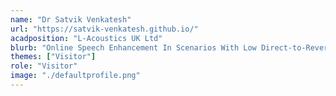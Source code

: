 ```yaml
---
name: "Dr Satvik Venkatesh"
url: "https://satvik-venkatesh.github.io/"
acadposition: "L-Acoustics UK Ltd"
blurb: "Online Speech Enhancement In Scenarios With Low Direct-to-Reverberant-Ratio"
themes: ["Visitor"]
role: "Visitor"
image: "./defaultprofile.png"
---
```


